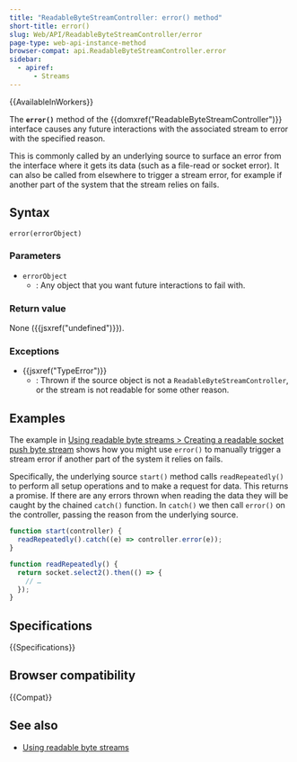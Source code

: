 ```yaml
---
title: "ReadableByteStreamController: error() method"
short-title: error()
slug: Web/API/ReadableByteStreamController/error
page-type: web-api-instance-method
browser-compat: api.ReadableByteStreamController.error
sidebar:
  - apiref:
      - Streams
---
```


{{AvailableInWorkers}}

The **`error()`** method of the {{domxref("ReadableByteStreamController")}} interface causes any future interactions with the associated stream to error with the specified reason.

This is commonly called by an underlying source to surface an error from the interface where it gets its data (such as a file-read or socket error).
It can also be called from elsewhere to trigger a stream error, for example if another part of the system that the stream relies on fails.

## Syntax

```js-nolint
error(errorObject)
```

### Parameters

- `errorObject`
  - : Any object that you want future interactions to fail with.

### Return value

None ({{jsxref("undefined")}}).

### Exceptions

- {{jsxref("TypeError")}}
  - : Thrown if the source object is not a `ReadableByteStreamController`, or the stream is not readable for some other reason.

## Examples

The example in [Using readable byte streams > Creating a readable socket push byte stream](/en-US/docs/Web/API/Streams_API/Using_readable_byte_streams#creating_a_readable_socket_push_byte_stream) shows how you might use `error()` to manually trigger a stream error if another part of the system it relies on fails.

Specifically, the underlying source `start()` method calls `readRepeatedly()` to perform all setup operations and to make a request for data.
This returns a promise.
If there are any errors thrown when reading the data they will be caught by the chained `catch()` function.
In `catch()` we then call `error()` on the controller, passing the reason from the underlying source.

```js
function start(controller) {
  readRepeatedly().catch((e) => controller.error(e));
}

function readRepeatedly() {
  return socket.select2().then(() => {
    // …
  });
}
```

## Specifications

{{Specifications}}

## Browser compatibility

{{Compat}}

## See also

- [Using readable byte streams](/en-US/docs/Web/API/Streams_API/Using_readable_byte_streams)
